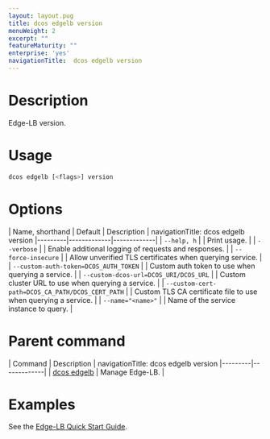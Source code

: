 ```yaml
---
layout: layout.pug
title: dcos edgelb version
menuWeight: 2
excerpt: ""
featureMaturity: ""
enterprise: 'yes'
navigationTitle:  dcos edgelb version
---
```



# Description
Edge-LB version.

# Usage

```bash
dcos edgelb [<flags>] version
```

# Options

| Name, shorthand | Default | Description |
navigationTitle:  dcos edgelb version
|---------|-------------|-------------|
| `--help, h`   |             |  Print usage. |
| `--verbose`   |             |  Enable additional logging of requests and responses. |
| `--force-insecure`   |             |  Allow unverified TLS certificates when querying service. |
| `--custom-auth-token=DCOS_AUTH_TOKEN`   |             | Custom auth token to use when querying a service. |
| `--custom-dcos-url=DCOS_URI/DCOS_URL`   |             | Custom cluster URL to use when querying a service. |
| `--custom-cert-path=DCOS_CA_PATH/DCOS_CERT_PATH`   |             |  Custom TLS CA certificate file to use when querying a service. |
| `--name="<name>"`   |             |  Name of the service instance to query. |

# Parent command

| Command | Description |
navigationTitle:  dcos edgelb version
|---------|-------------|
| [dcos edgelb](/docs/1.10/cli/command-reference/dcos-edgelb/) |  Manage Edge-LB. |

# Examples

See the [Edge-LB Quick Start Guide](/docs/1.10/networking/edge-lb/quickstart/).
